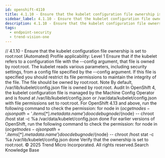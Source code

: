 ```yaml
---
id: openshift-4110
title: 4.1.10 - Ensure that the kubelet configuration file ownership is set to root:root (Automated)
sidebar_label: 4.1.10 - Ensure that the kubelet configuration file ownership is set to root:root (Automated)
description: 4.1.10 - Ensure that the kubelet configuration file ownership is set to root:root (Automated)
tags:
  - endpoint-security
  - trend-vision-one
---
```


/*<![CDATA[*/ $('#title').html($('meta[name=map-description]').attr('content')); /*]]>*/ 4.1.10 - Ensure that the kubelet configuration file ownership is set to root:root (Automated) Profile applicability: Level 1 Ensure that if the kubelet refers to a configuration file with the --config argument, that file is owned by root:root. The kubelet reads various parameters, including security settings, from a config file specified by the --config argument. If this file is specified you should restrict its file permissions to maintain the integrity of the file. The file should be owned by root:root. Note By default, /var/lib/kubelet/config.json file is owned by root:root. Audit In OpenShift 4, the kubelet configuration file is managed by the Machine Config Operator and is found at /var/lib/kubelet/config.json or /var/data/kubelet/config.json with file permissions set to root:root. For OpenShift 4.13 and above, run the following command to check the permission: for node in $(oc get nodes -o jsonpath='{.items[*].metadata.name}') do oc debug node/${node} -- chroot /host stat -c %a /var/data/kubelet/config.json done For earlier versions of OpenShift, run the following command to check the permission: for node in $(oc get nodes -o jsonpath='{.items[*].metadata.name}') do oc debug node/${node} -- chroot /host stat -c %a /var/lib/kubelet/config.json done Verify that the ownership is set to root:root. © 2025 Trend Micro Incorporated. All rights reserved.Search Knowledge Base